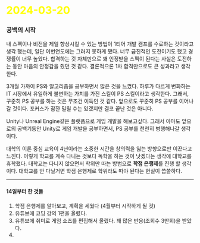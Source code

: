 # <span style="color:yellow">2024-03-20</span>

### 공백의 시작
내 스펙이나 비전을 제일 향상시킬 수 있는 방법이 1티어 개발 캠프를 수료하는 것이라고 생각 했는데, 일단 이번연도에는 그러지 못하게 됐다. 너무 급진적인 도전이기도 했고 경쟁률이 너무 높았다. 합격하는 것 자체만으로 꽤 인정받을 스펙이 된다는 사실은 도전하는 동안 마음의 안정감을 줬던 것 같다. 결론적으론 1차 합격만으로도 큰 성과라고 생각한다.

3개월 가까이 PS와 알고리즘을 공부하면서 많은 것을 느꼈다. 하루가 다르게 변화하는 IT 시장에서 유일하게 불변하는 가치를 가진 스킬이 PS 스킬이라고 생각한다. 그래서, 꾸준히 PS 공부를 하는 것은 무조건 이득인 것 같다. 앞으로도 꾸준히 PS 공부를 이어나갈 것이다. 포커스가 잠깐 밀릴 수는 있겠지만 결코 끝난 것은 아니다.

Unity나 Unreal Engine같은 플랫폼으로 게임 개발을 해보고싶다. 그래서 아마도 앞으로의 공백기동안 Unity로 게임 개발을 공부하면서, PS 공부를 천천히 병행해나갈 생각이다.

대학의 이론 중심 교육이 4년이라는 소중한 시간을 창의력을 잃는 방향으로만 이끈다고 느낀다. 이렇게 학교를 계속 다니는 것보다 독학을 하는 것이 낫겠다는 생각에 대학교를 휴학했다. 대학교는 다니지 않으면서 학위만 따는 방법으로 **학점 은행제**를 진행 할 생각이다. 대학교를 안 다닐거면 학점 은행제로 학위라도 따야 된다는 현실이 씁쓸하다.

- - -

#### 14일부터 한 것들
1. 학점 은행제를 알아보고, 계획을 세웠다 (4월부터 시작하게 될 것)
2. 유튜브에 코딩 강의 1편을 올렸다.
3. 유튜브에 취미로 게임 쇼츠를 편집해서 올렸다. 꽤 많은 반응(조회수 3만회)을 받았다.
4. 